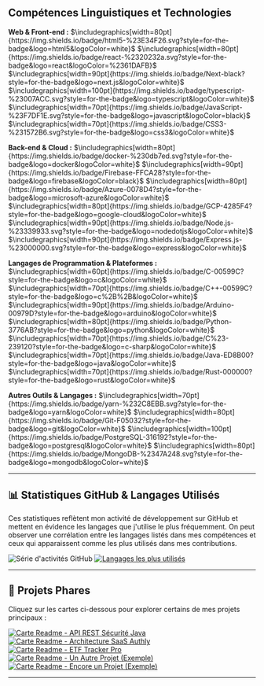 ## Compétences Linguistiques et Technologies

**Web & Front-end :**
$\includegraphics[width=80pt]{https://img.shields.io/badge/html5-%23E34F26.svg?style=for-the-badge&logo=html5&logoColor=white}$
$\includegraphics[width=80pt]{https://img.shields.io/badge/react-%2320232a.svg?style=for-the-badge&logo=react&logoColor=%2361DAFB}$
$\includegraphics[width=90pt]{https://img.shields.io/badge/Next-black?style=for-the-badge&logo=next.js&logoColor=white}$
$\includegraphics[width=100pt]{https://img.shields.io/badge/typescript-%23007ACC.svg?style=for-the-badge&logo=typescript&logoColor=white}$
$\includegraphics[width=70pt]{https://img.shields.io/badge/JavaScript-%23F7DF1E.svg?style=for-the-badge&logo=javascript&logoColor=black}$
$\includegraphics[width=70pt]{https://img.shields.io/badge/CSS3-%231572B6.svg?style=for-the-badge&logo=css3&logoColor=white}$

**Back-end & Cloud :**
$\includegraphics[width=80pt]{https://img.shields.io/badge/docker-%230db7ed.svg?style=for-the-badge&logo=docker&logoColor=white}$
$\includegraphics[width=90pt]{https://img.shields.io/badge/Firebase-FFCA28?style=for-the-badge&logo=firebase&logoColor=black}$
$\includegraphics[width=80pt]{https://img.shields.io/badge/Azure-0078D4?style=for-the-badge&logo=microsoft-azure&logoColor=white}$
$\includegraphics[width=80pt]{https://img.shields.io/badge/GCP-4285F4?style=for-the-badge&logo=google-cloud&logoColor=white}$
$\includegraphics[width=90pt]{https://img.shields.io/badge/Node.js-%23339933.svg?style=for-the-badge&logo=nodedotjs&logoColor=white}$
$\includegraphics[width=90pt]{https://img.shields.io/badge/Express.js-%23000000.svg?style=for-the-badge&logo=express&logoColor=white}$

**Langages de Programmation & Plateformes :**
$\includegraphics[width=60pt]{https://img.shields.io/badge/C-00599C?style=for-the-badge&logo=c&logoColor=white}$
$\includegraphics[width=70pt]{https://img.shields.io/badge/C++-00599C?style=for-the-badge&logo=c%2B%2B&logoColor=white}$
$\includegraphics[width=90pt]{https://img.shields.io/badge/Arduino-00979D?style=for-the-badge&logo=arduino&logoColor=white}$
$\includegraphics[width=80pt]{https://img.shields.io/badge/Python-3776AB?style=for-the-badge&logo=python&logoColor=white}$
$\includegraphics[width=70pt]{https://img.shields.io/badge/C%23-239120?style=for-the-badge&logo=c-sharp&logoColor=white}$
$\includegraphics[width=70pt]{https://img.shields.io/badge/Java-ED8B00?style=for-the-badge&logo=java&logoColor=white}$
$\includegraphics[width=70pt]{https://img.shields.io/badge/Rust-000000?style=for-the-badge&logo=rust&logoColor=white}$

**Autres Outils & Langages :**
$\includegraphics[width=70pt]{https://img.shields.io/badge/yarn-%232C8EBB.svg?style=for-the-badge&logo=yarn&logoColor=white}$
$\includegraphics[width=80pt]{https://img.shields.io/badge/Git-F05032?style=for-the-badge&logo=git&logoColor=white}$
$\includegraphics[width=100pt]{https://img.shields.io/badge/PostgreSQL-316192?style=for-the-badge&logo=postgresql&logoColor=white}$
$\includegraphics[width=80pt]{https://img.shields.io/badge/MongoDB-%2347A248.svg?style=for-the-badge&logo=mongodb&logoColor=white}$

---

## 📊 Statistiques GitHub & Langages Utilisés

Ces statistiques reflètent mon activité de développement sur GitHub et mettent en évidence les langages que j'utilise le plus fréquemment. On peut observer une corrélation entre les langages listés dans mes compétences et ceux qui apparaissent comme les plus utilisés dans mes contributions.

![Série d'activités GitHub](https://github-readme-streak-stats.herokuapp.com/?user=m4tth1euNa0p1c&theme=dark&hide_border=false)
[![Langages les plus utilisés](https://github-readme-stats.vercel.app/api/top-langs/?username=m4tth1euNa0p1c&theme=dark&hide_border=false&include_all_commits=true&count_private=true&layout=compact)](https://github.com/anuraghazra/github-readme-stats)

---

## 🚀 Projets Phares

Cliquez sur les cartes ci-dessous pour explorer certains de mes projets principaux :

[![Carte Readme - API REST Sécurité Java](https://github-readme-stats.vercel.app/api/pin/?username=m4tth1euNa0p1c&repo=API-REST-SECURITY-JAVA)](https://github.com/m4tth1euNa0p1c/API-REST-SECURITY-JAVA)
[![Carte Readme - Architecture SaaS Authly](https://github-readme-stats.vercel.app/api/pin/?username=m4tth1euNa0p1c&repo=Authly-SaaS-Architecture)](https://github.com/m4tth1euNa0p1c/Authly-SaaS-Architecture)
[![Carte Readme - ETF Tracker Pro](https://github-readme-stats.vercel.app/api/pin/?username=m4tth1euNa0p1c&repo=ETF-Tracker-Pro)](https://github.com/m4tth1euNa0p1c/ETF-Tracker-Pro)
[![Carte Readme - Un Autre Projet (Exemple)](https://github-readme-stats.vercel.app/api/pin/?username=m4tth1euNa0p1c&repo=Nom-du-Repo-Exemple)](https://github.com/m4tth1euNa0p1c/Nom-du-Repo-Exemple)
[![Carte Readme - Encore un Projet (Exemple)](https://github-readme-stats.vercel.app/api/pin/?username=m4tth1euNa0p1c&repo=Autre-Repo-Exemple)](https://github.com/m4tth1euNa0p1c/Autre-Repo-Exemple)

---
